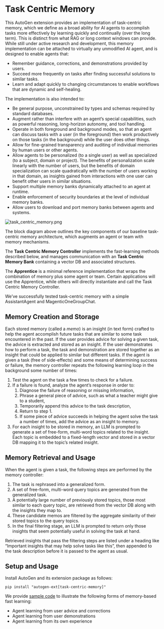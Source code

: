 # Task Centric Memory

This AutoGen extension provides an implementation of task-centric memory, which we define as a
broad ability for AI agents to accomplish tasks more effectively by learning quickly and continually (over the long term).
This is distinct from what RAG or long context windows can provide.
While still under active research and development, this memory implementation
can be attached to virtually any unmodified AI agent, and is designed to enable agents that:

* Remember guidance, corrections, and demonstrations provided by users.
* Succeed more frequently on tasks after finding successful solutions to similar tasks.
* Learn and adapt quickly to changing circumstances to enable workflows that are dynamic and self-healing.

The implementation is also intended to:

* Be general purpose, unconstrained by types and schemas required by standard databases.
* Augment rather than interfere with an agent’s special capabilities, such as powerful reasoning, long-horizon autonomy, and tool handling.
* Operate in both foreground and background modes, so that an agent can discuss tasks with a user (in the foreground)
then work productively on those tasks (in the background) while the user does other things.
* Allow for fine-grained transparency and auditing of individual memories by human users or other agents.
* Allow agents to be personalized (to a single user) as well as specialized (to a subject, domain or project).
The benefits of personalization scale linearly with the number of users, but the benefits of domain specialization
can scale quadratically with the number of users working in that domain, as insights gained from interactions with one user
can benefit other users in similar situations.
* Support multiple memory banks dynamically attached to an agent at runtime.
* Enable enforcement of security boundaries at the level of individual memory banks.
* Allow users to download and port memory banks between agents and systems.

![task_centric_memory.png](../../../imgs/task_centric_memory.png)

The block diagram above outlines the key components of our baseline task-centric memory architecture,
which augments an agent or team with memory mechanisms.

The **Task Centric Memory Controller** implements the fast-learning methods described below,
and manages communication with an **Task Centric Memory Bank** containing a vector DB and associated structures.

The **Apprentice** is a minimal reference implementation that wraps the combination of memory plus some agent or team.
Certain applications will use the Apprentice,
while others will directly instantiate and call the Task Centric Memory Controller.

We’ve successfully tested task-centric memory with a simple AssistantAgent and MagenticOneGroupChat.

## Memory Creation and Storage

Each stored memory (called a _memo_) is an insight (in text form) crafted to help the agent accomplish future tasks that are similar
to some task encountered in the past. If the user provides advice for solving a given task,
the advice is extracted and stored as an insight. If the user demonstrates how to perform a task,
the task and demonstration are stored together as an insight that could be applied to similar but different tasks.
If the agent is given a task (free of side-effects) and some means of determining success or failure,
the memory controller repeats the following learning loop in the background some number of times:

1. Test the agent on the task a few times to check for a failure.
2. If a failure is found, analyze the agent’s response in order to:
   1. Diagnose the failure of reasoning or missing information,
   2. Phrase a general piece of advice, such as what a teacher might give to a student,
   3. Temporarily append this advice to the task description,
   4. Return to step 1.
   5. If some piece of advice succeeds in helping the agent solve the task a number of times, add the advice as an insight to memory.
3. For each insight to be stored in memory, an LLM is prompted to generate a set of free-form, multi-word topics related to the insight. Each topic is embedded to a fixed-length vector and stored in a vector DB mapping it to the topic’s related insight.

## Memory Retrieval and Usage

When the agent is given a task, the following steps are performed by the memory controller:
1. The task is rephrased into a generalized form.
2. A set of free-form, multi-word query topics are generated from the generalized task.
3. A potentially large number of previously stored topics, those most similar to each query topic, are retrieved from the vector DB along with the insights they map to.
4. These candidate memos are filtered by the aggregate similarity of their stored topics to the query topics.
5. In the final filtering stage, an LLM is prompted to return only those insights that seem potentially useful in solving the task at hand.

Retrieved insights that pass the filtering steps are listed under a heading like
“Important insights that may help solve tasks like this”, then appended to the task description before it is passed to the agent as usual.

## Setup and Usage

Install AutoGen and its extension package as follows:

`pip install "autogen-ext[task-centric-memory]"`

We provide [sample code](../../../../../samples/task_centric_memory) to illustrate the following forms of memory-based fast learning:
* Agent learning from user advice and corrections
* Agent learning from user demonstrations
* Agent learning from its own experience
